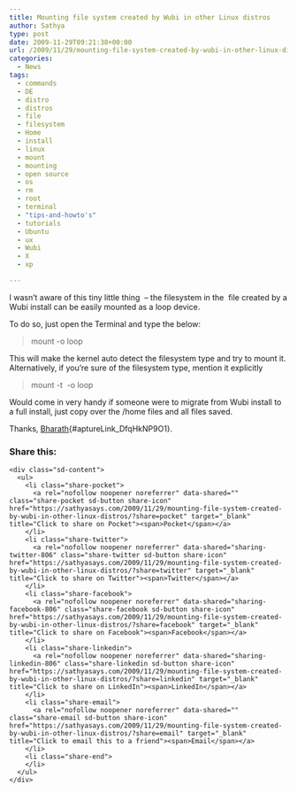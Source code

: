 ```yaml
---
title: Mounting file system created by Wubi in other Linux distros
author: Sathya
type: post
date: 2009-11-29T09:21:38+00:00
url: /2009/11/29/mounting-file-system-created-by-wubi-in-other-linux-distros/
categories:
  - News
tags:
  - commands
  - DE
  - distro
  - distros
  - file
  - filesystem
  - Home
  - install
  - linux
  - mount
  - mounting
  - open source
  - os
  - rm
  - root
  - terminal
  - "tips-and-howto's"
  - tutorials
  - Ubuntu
  - ux
  - Wubi
  - X
  - xp

---
```

I wasn&#8217;t aware of this tiny little thing  &#8211; the filesystem in the  file created by a Wubi install can be easily mounted as a loop device.

<!--more-->To do so, just open the Terminal and type the below:

> mount <path-to-wubi-root-disk> <path-to-where-it-should-be-mounted> -o loop

This will make the kernel auto detect the filesystem type and try to mount it. Alternatively, if you&#8217;re sure of the filesystem type, mention it explicitly

> mount -t <fs-type> <path-to-wubi-root-disk> <path-to-where-it-should-be-mounted> -o loop

Would come in very handy if someone were to migrate from Wubi install to a full install, just copy over the /home files and all files saved.

Thanks, [Bharath][1]{#aptureLink_DfqHkNP9O1}.

<div class="sharedaddy sd-sharing-enabled">
  <div class="robots-nocontent sd-block sd-social sd-social-icon-text sd-sharing">
    <h3 class="sd-title">
      Share this:
    </h3>
    
    <div class="sd-content">
      <ul>
        <li class="share-pocket">
          <a rel="nofollow noopener noreferrer" data-shared="" class="share-pocket sd-button share-icon" href="https://sathyasays.com/2009/11/29/mounting-file-system-created-by-wubi-in-other-linux-distros/?share=pocket" target="_blank" title="Click to share on Pocket"><span>Pocket</span></a>
        </li>
        <li class="share-twitter">
          <a rel="nofollow noopener noreferrer" data-shared="sharing-twitter-806" class="share-twitter sd-button share-icon" href="https://sathyasays.com/2009/11/29/mounting-file-system-created-by-wubi-in-other-linux-distros/?share=twitter" target="_blank" title="Click to share on Twitter"><span>Twitter</span></a>
        </li>
        <li class="share-facebook">
          <a rel="nofollow noopener noreferrer" data-shared="sharing-facebook-806" class="share-facebook sd-button share-icon" href="https://sathyasays.com/2009/11/29/mounting-file-system-created-by-wubi-in-other-linux-distros/?share=facebook" target="_blank" title="Click to share on Facebook"><span>Facebook</span></a>
        </li>
        <li class="share-linkedin">
          <a rel="nofollow noopener noreferrer" data-shared="sharing-linkedin-806" class="share-linkedin sd-button share-icon" href="https://sathyasays.com/2009/11/29/mounting-file-system-created-by-wubi-in-other-linux-distros/?share=linkedin" target="_blank" title="Click to share on LinkedIn"><span>LinkedIn</span></a>
        </li>
        <li class="share-email">
          <a rel="nofollow noopener noreferrer" data-shared="" class="share-email sd-button share-icon" href="https://sathyasays.com/2009/11/29/mounting-file-system-created-by-wubi-in-other-linux-distros/?share=email" target="_blank" title="Click to email this to a friend"><span>Email</span></a>
        </li>
        <li class="share-end">
        </li>
      </ul>
    </div>
  </div>
</div>

 [1]: http://sathyasays.com/author/bharath/
